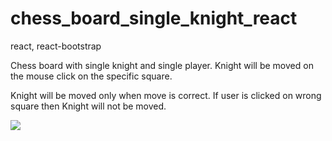 # chess_board_single_knight_react
react, react-bootstrap

Chess board with single knight and single player. Knight will be moved on the mouse click on the specific square.

Knight will be moved only when move is correct. If user is clicked on wrong square then Knight will not be moved.

![](https://github.com/tushargoel86/chess_board_single_knight_react/blob/master/single-knight.gif)

